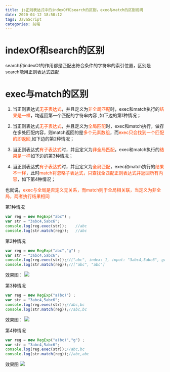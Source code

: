 ```yaml
---
title: js正则表达式中的indexOf和search的区别，exec与match的区别说明
date: 2020-04-12 18:50:12
tags: JavaScript
categories: 前端
---
```

<script type="text/javascript" src="/js/bai.js"></script>

# indexOf和search的区别
search和indexOf的作用都是匹配出符合条件的字符串的索引位置，区别是search能用正则表达式匹配
<!-- more -->
# exec与match的区别
1. 当正则表达式<font color="#f40">无子表达式</font>，并且定义为<font color="#f40">非全局匹配</font>时，exec和match执行的<font color="#f40">结果是一样</font>，均返回第一个匹配的字符串内容 ,如下边的第1种情况；

2. 当正则表达式<font color="#f40">无子表达式</font>，并且定义为<font color="#f40">全局匹配</font>时，exec和match执行，做存在多处匹配内容，则match返回的是<font color="#f40">多个元素数组</font>，而<font color="#f40">exec只会找到一个匹配的即返回</font>,如下边的第2种情况；

3. 当正则表达式<font color="#f40">有子表达式</font>时，并且定义为<font color="#f40">非全局匹配</font>，exec和match执行的<font color="#f40">结果是一样</font>如下边的第3种情况；

4. 当正则表达式<font color="#f40">有子表达式</font>时，并且定义为<font color="#f40">全局匹配</font>，exec和match执行的<font color="#f40">结果不一样</font>，此时<font color="#f40">match将忽略子表达式，只查找全匹配正则表达式并返回所有内容</font>，如下第4种情况；

也就说，<font color="#f40">exec与全局是否定义无关系，而match则于全局相关联，当定义为非全局，两者执行结果相同
</font>

第1种情况
```js
var reg = new RegExp("abc") ; 
var str = "3abc4,5abc6";
console.log(reg.exec(str));    //abc
console.log(str.match(reg));   //abc
```

第2种情况
```js
var reg = new RegExp("abc","g") ; 
var str = "3abc4,5abc6";
console.log(reg.exec(str));//["abc", index: 1, input: "3abc4,5abc6", groups: undefined]
console.log(str.match(reg));//["abc", "abc"]
```
效果图：
![](0.png)


第3种情况
```js
var reg = new RegExp("a(bc)") ; 
var str = "3abc4,5abc6";
console.log(reg.exec(str));//abc,bc
console.log(str.match(reg));//abc,bc
```
效果图：
![](1.png)


第4种情况
```js
var reg = new RegExp("a(bc)","g") ; 
var str = "3abc4,5abc6";
console.log(reg.exec(str));//abc,bc
console.log(str.match(reg));//abc,abc
```
效果图
![](2.png)